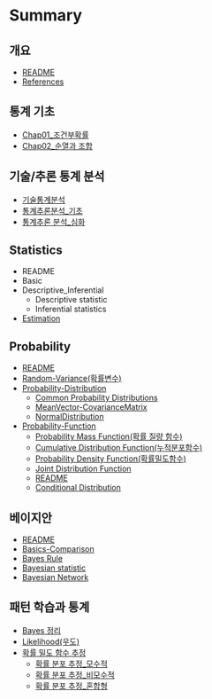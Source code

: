 # Summary

## 개요

* [README](README.md)
* [References](references.md)

## 통계 기초

* [Chap01\_조건부확률](chap01c870-ac74-bd80-d655-b960-bca0-c774-c988-c815-b9ac.md)
* [Chap02\_순열과 조합](chap02c21c-c5f4-acfc-c870-d569.md)

## 기술/추론 통계 분석

* [기술통계분석](기술통계분석.md)
* [통계추론분석\_기초](chapter1.md)
* [통계추론 분석\_심화](통계-분석.md)

## Statistics

* README
* Basic
* Descriptive_Inferential
  * Descriptive statistic
  * Inferential statistics
* [Estimation](statistics/estimation.md)

## Probability

* [README](probability/readme.md)
* [Random-Variance\(확률변수\)](probability/random-variance.md)
* [Probability-Distribution](probability/probability-distribution.md)
  * [Common Probability Distributions](probability/probability-distribution/common-probability-distributions.md)
  * [MeanVector-CovarianceMatrix](probability/probability-distribution/meanvector-covariancematrix.md)
  * [NormalDistribution](probability/probability-distribution/normaldistribution.md)
* [Probability-Function](probability/probability-function.md)
  * [Probability Mass Function\(확률 질량 함수\)](probability/probability-function/probability-mass-function.md)
  * [Cumulative Distribution Function\(누적분포함수\)](probability/probability-function/cumulative-distribution-function.md)
  * [Probability Density Function\(확률밀도함수\)](probability/probability-function/probability-density-function.md)
  * [Joint Distribution Function](probability/probability-function/joint-distribution-function.md)
  * [README](probability/probability-function/readme.md)
  * [Conditional Distribution](probability/probability-function/conditional-distribution.md)

## 베이지안

* [README](bayesian/README.md)
* [Basics-Comparison](bayesian/basics-comparison.md)
* [Bayes Rule](bayesian/bayes-rule.md)
* [Bayesian statistic](bayesian/statistics.md)
* [Bayesian Network](bayesian/network.md)

## 패턴 학습과 통계

* [Bayes 정리](bayes-c815-b9ac.md)
* [Likelihood\(우도\)](c6b0-b3c4.md)
* [확률 밀도 함수 추정](d655-b960-bc00-b3c4-d568-c218-cd94-c815.md)
  * [확률 분포 추정\_모수적](d655-b960-bc00-b3c4-d568-c218-cd94-c815/d655-b960-bd84-d3ec-cd94-c815-baa8-c218-c801.md)
  * [확률 분포 추정\_비모수적](d655-b960-bc00-b3c4-d568-c218-cd94-c815/d655-b960-bd84-d3ec-cd94-c815-be44-baa8-c218-c801.md)
  * [확률 분포 추정\_혼합형](d655-b960-bc00-b3c4-d568-c218-cd94-c815/d655-b960-bd84-d3ec-cd94-c815-d63c-d569-d615.md)

